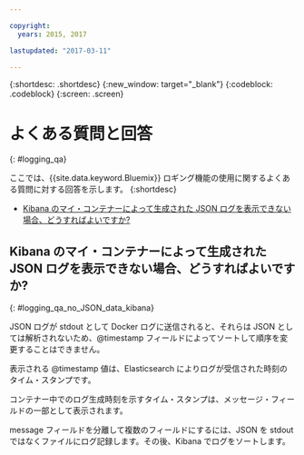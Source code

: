 ```yaml
---

copyright:
  years: 2015, 2017

lastupdated: "2017-03-11"

---
```



{:shortdesc: .shortdesc}
{:new_window: target="_blank"}
{:codeblock: .codeblock}
{:screen: .screen}


# よくある質問と回答
{: #logging_qa}

ここでは、{{site.data.keyword.Bluemix}} ロギング機能の使用に関するよくある質問に対する回答を示します。
{:shortdesc}

* [Kibana のマイ・コンテナーによって生成された JSON ログを表示できない場合、どうすればよいですか?](logging_qa.html#logging_qa_no_JSON_data_kibana)


## Kibana のマイ・コンテナーによって生成された JSON ログを表示できない場合、どうすればよいですか?
{: #logging_qa_no_JSON_data_kibana}

JSON ログが stdout として Docker ログに送信されると、それらは JSON としては解析されないため、@timestamp フィールドによってソートして順序を変更することはできません。
 

表示される @timestamp 値は、Elasticsearch によりログが受信された時刻のタイム・スタンプです。 

コンテナー中でのログ生成時刻を示すタイム・スタンプは、メッセージ・フィールドの一部として表示されます。

message フィールドを分離して複数のフィールドにするには、JSON を stdout ではなくファイルにログ記録します。その後、Kibana でログをソートします。


